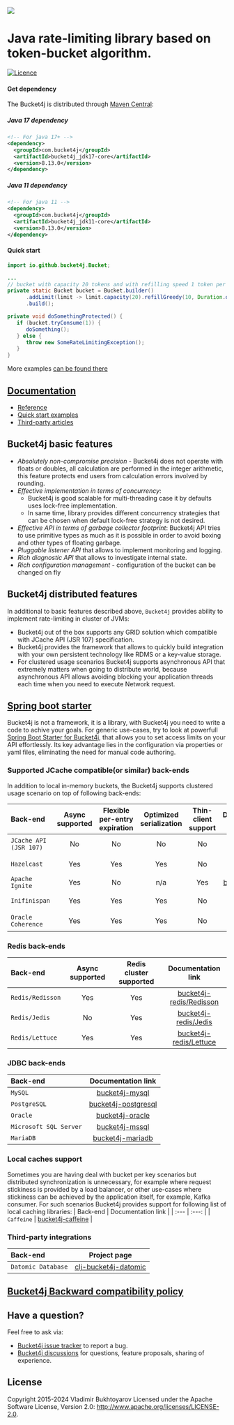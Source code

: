 ![](/asciidoc/src/main/docs/asciidoc/images/white-logo.png)

# Java rate-limiting library based on token-bucket algorithm.

[![Licence](https://img.shields.io/hexpm/l/plug.svg)](https://github.com/bucket4j/bucket4j/blob/master/LICENSE.txt)

#### Get dependency
The Bucket4j is distributed through [Maven Central](http://search.maven.org/):

##### Java 17 dependency
```xml
<!-- For java 17+ -->
<dependency>
  <groupId>com.bucket4j</groupId>
  <artifactId>bucket4j_jdk17-core</artifactId>
  <version>8.13.0</version>
</dependency>
```
##### Java 11 dependency
```xml
<!-- For java 11 -->
<dependency>
  <groupId>com.bucket4j</groupId>
  <artifactId>bucket4j_jdk11-core</artifactId>
  <version>8.13.0</version>
</dependency>
```

#### Quick start
```java
import io.github.bucket4j.Bucket;

...
// bucket with capacity 20 tokens and with refilling speed 1 token per each 6 second
private static Bucket bucket = Bucket.builder()
      .addLimit(limit -> limit.capacity(20).refillGreedy(10, Duration.ofMinutes(1)))
      .build();

private void doSomethingProtected() {
   if (bucket.tryConsume(1)) {
      doSomething();    
   } else {
      throw new SomeRateLimitingException();
   }
}
```
More examples [can be found there](https://bucket4j.github.io/8.13.0/toc.html#quick-start-examples)

## [Documentation](https://bucket4j.github.io)
* [Reference](https://bucket4j.github.io/8.13.0/toc.html)
* [Quick start examples](https://bucket4j.github.io/8.13.0/toc.html#quick-start-examples)
* [Third-party articles](https://bucket4j.github.io/#third-party-articles)

## Bucket4j basic features
* *Absolutely non-compromise precision* - Bucket4j does not operate with floats or doubles, all calculation are performed in the integer arithmetic, this feature protects end users from calculation errors involved by rounding.
* *Effective implementation in terms of concurrency*:
  - Bucket4j is good scalable for multi-threading case it by defaults uses lock-free implementation.
  - In same time, library provides different concurrency strategies that can be chosen when default lock-free strategy is not desired.
* *Effective API in terms of garbage collector footprint*: Bucket4j API tries to use primitive types as much as it is possible in order to avoid boxing and other types of floating garbage.
* *Pluggable listener API* that allows to implement monitoring and logging.
* *Rich diagnostic API* that allows to investigate internal state.
* *Rich configuration management* - configuration of the bucket can be changed on fly

## Bucket4j distributed features
In additional to basic features described above, ```Bucket4j``` provides ability to implement rate-limiting in cluster of JVMs:
- Bucket4j out of the box supports any GRID solution which compatible with JCache API (JSR 107) specification.
- Bucket4j provides the framework that allows to quickly build integration with your own persistent technology like RDMS or a key-value storage.
- For clustered usage scenarios Bucket4j supports asynchronous API that extremely matters when going to distribute world, because asynchronous API allows avoiding blocking your application threads each time when you need to execute Network request.

## [Spring boot starter](https://github.com/MarcGiffing/bucket4j-spring-boot-starter)
Bucket4j is not a framework, it is a library, with Bucket4j you need to write a code to achive your goals. 
For generic use-cases, try to look at powerfull [Spring Boot Starter for Bucket4j](https://github.com/MarcGiffing/bucket4j-spring-boot-starter), that allows you to set access limits on your API effortlessly. 
Its key advantage lies in the configuration via properties or yaml files, eliminating the need for manual code authoring.

### Supported JCache compatible(or similar) back-ends
In addition to local in-memory buckets, the Bucket4j supports clustered usage scenario on top of following back-ends:

| Back-end                   |  Async supported | Flexible per-entry expiration | Optimized serialization | Thin-client support |                                  Documentation link                                   | 
| :---                       | :---:            |:-----------------------------:|:-----------------------:|:-------------------:|:-------------------------------------------------------------------------------------:|
| ```JCache API (JSR 107)``` |  No              |              No               |          No             |         No          |     [bucket4j-jcache](https://bucket4j.github.io/8.13.0/toc.html#bucket4j-jcache)     |
| ```Hazelcast```            |  Yes             |              Yes              |           Yes           |         No          |  [bucket4j-hazelcast](https://bucket4j.github.io/8.13.0/toc.html#bucket4j-hazelcast)  |
| ```Apache Ignite```        |  Yes             |              No               |           n/a           |         Yes         |     [bucket4j-ignite](https://bucket4j.github.io/8.13.0/toc.html#bucket4j-ignite)     |
| ```Inifinispan```          |  Yes             |              Yes              |           Yes           |         No          | [bucket4j-infinispan](https://bucket4j.github.io/8.13.0/toc.html#bucket4j-infinispan) |
| ```Oracle Coherence```     |  Yes             |              Yes              |           Yes           |         No          |  [bucket4j-coherence](https://bucket4j.github.io/8.13.0/toc.html#bucket4j-coherence)  |

### Redis back-ends
| Back-end                   |  Async supported | Redis cluster supported |                                       Documentation link                                       |
| :---                       | :---:            |:-----------------------:|:----------------------------------------------------------------------------------------------:|
| ```Redis/Redisson```       |  Yes             |           Yes           |    [bucket4j-redis/Redisson](https://bucket4j.github.io/8.13.0/toc.html#bucket4j-redisson)     |
| ```Redis/Jedis```          |  No              |           Yes           |  [bucket4j-redis/Jedis](https://bucket4j.github.io/8.13.0/toc.html#toc.html#bucket4j-jedis)    |
| ```Redis/Lettuce```        |  Yes             |           Yes           | [bucket4j-redis/Lettuce](https://bucket4j.github.io/8.13.0/toc.html#toc.html#bucket4j-lettuce) |

### JDBC back-ends
| Back-end                   |                                  Documentation link                                   |
|:---------------------------|:-------------------------------------------------------------------------------------:|
| ```MySQL```                |    [bucket4j-mysql](https://bucket4j.github.io/8.13.0/toc.html#bucket4j-mysql)        |
| ```PostgreSQL```           | [bucket4j-postgresql](https://bucket4j.github.io/8.13.0/toc.html#bucket4j-postgresql) |
| ```Oracle```               |     [bucket4j-oracle](https://bucket4j.github.io/8.13.0/toc.html#bucket4j-oracle)     |
| ```Microsoft SQL Server``` |      [bucket4j-mssql](https://bucket4j.github.io/8.13.0/toc.html#bucket4j-mssql)      |
| ```MariaDB```              |    [bucket4j-mariadb](https://bucket4j.github.io/8.13.0/toc.html#bucket4j-mariadb)    |


### Local caches support
Sometimes you are having deal with bucket per key scenarios but distributed synchronization is unnecessary, for example where request stickiness is provided by a load balancer, or other use-cases where stickiness can be achieved by the application itself, for example, Kafka consumer. For such scenarios Bucket4j provides support for following list of local caching libraries:
| Back-end                      | Documentation link      |
| :---                          | :---:                   |
| ```Caffeine```                | [bucket4j-caffeine](https://github.com/bucket4j/bucket4j/blob/8.12/bucket4j-caffeine/src/main/java/io/github/bucket4j/caffeine/CaffeineProxyManager.java)      |

### Third-party integrations
| Back-end                      |                               Project page                               |
| :---                          |:------------------------------------------------------------------------:|
| ```Datomic Database```        | [clj-bucket4j-datomic](https://github.com/fr33m0nk/clj-bucket4j-datomic) |

## [Bucket4j Backward compatibility policy](backward-compatibility-policy.md)

## Have a question?
Feel free to ask via:
* [Bucket4j issue tracker](https://github.com/bucket4j/bucket4j/issues/new) to report a bug.
* [Bucket4j discussions](https://github.com/bucket4j/bucket4j/discussions) for questions, feature proposals, sharing of experience.

## License
Copyright 2015-2024 Vladimir Bukhtoyarov
Licensed under the Apache Software License, Version 2.0: <http://www.apache.org/licenses/LICENSE-2.0>.
